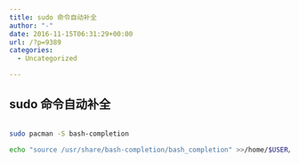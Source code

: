 ```yaml
---
title: sudo 命令自动补全
author: "-"
date: 2016-11-15T06:31:29+00:00
url: /?p=9389
categories:
  - Uncategorized

---
```

## sudo 命令自动补全
```bash
  
sudo pacman -S bash-completion
  
echo "source /usr/share/bash-completion/bash_completion" >>/home/$USER/.bashrc
  
```
